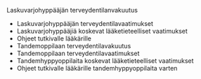 Laskuvarjohyppääjän terveydentilanvakuutus
* Laskuvarjohyppääjän terveydentilavaatimukset
* Laskuvarjohyppääjiä koskevat lääketieteelliset vaatimukset
* Ohjeet tutkivalle lääkärille
* Tandemoppilaan terveydentilavakuutus
* Tandemoppilaan terveydentilavaatimukset
* Tandemhyppyoppilaita koskevat lääketieteelliset vaatimukset
* Ohjeet tutkivalle lääkärille tandemhyppyoppilaita varten
